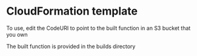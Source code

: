# CloudFormation template
To use, edit the CodeURI to point to the built function in an S3 bucket that you own

The built function is provided in the builds directory
